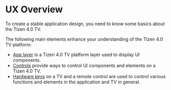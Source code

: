 # UX Overview

To create a stable application design, you need to know some basics about the Tizen 4.0 TV.

The following main elements enhance your understanding of the Tizen 4.0 TV platform:

-   [App layer](app-layer.md) is a Tizen 4.0 TV platform layer used to display UI components.
-   [Controls](controls.md) provide ways to control UI components and elements on a Tizen 4.0 TV.
-   [Hardware keys](hardware-keys.md) on a TV and a remote control are used to control various functions and elements in the application and TV in general.
